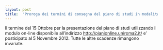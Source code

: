 ```yaml
---
layout: post
title:  "Proroga dei termini di consegna del piano di studi in modalita&#8217; &#8220;on line&#8221;"
---
```


Il termine del 15 Ottobre per la presentazione del piano di studi utilizzando il modulo on-line disponibile all’indirizzo <http://pianionline.uniroma2.it/> e’ posticipato al 5 Novembre 2012. Tutte le altre scadenze rimangono invariate.
